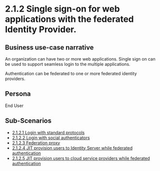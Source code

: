 # 2.1.2 Single sign-on for web applications with the federated Identity Provider.

## Business use-case narrative
An organization can have two or more web applications. Single sign on can be used to support seamless login to the 
multiple applications.

Authentication can be federated to one or more federated identity providers. 

## Persona
End User

## Sub-Scenarios
- [2.1.2.1 Login with standard protocols]()
- [2.1.2.2 Login with social authenticators]()
- [2.1.2.3 Federation proxy]()
- [2.1.2.4 JIT provision users to Identity Server while federated authentication]()
- [2.1.2.5 JIT provision users to cloud service providers while federated authentication]()
